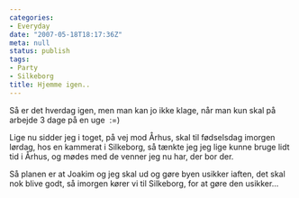 ```yaml
---
categories:
- Everyday
date: "2007-05-18T18:17:36Z"
meta: null
status: publish
tags:
- Party
- Silkeborg
title: Hjemme igen..
---
```

Så er det hverdag igen, men man kan jo ikke klage, når man kun skal på arbejde 3 dage på en uge&nbsp; :=)

Lige nu sidder jeg i toget, på vej mod Århus, skal til fødselsdag imorgen lørdag, hos en kammerat i Silkeborg, så tænkte jeg jeg lige kunne bruge lidt tid i Århus, og mødes med de venner jeg nu har, der bor der.

Så planen er at Joakim og jeg skal ud og gøre byen usikker iaften, det skal nok blive godt, så imorgen kører vi til Silkeborg, for at gøre den usikker...

